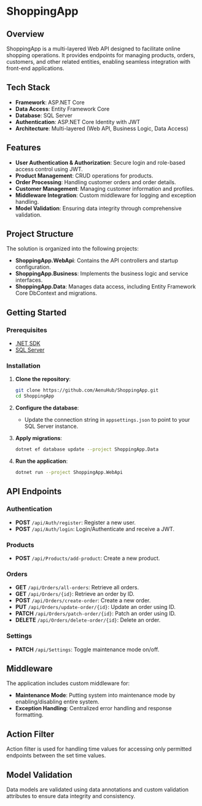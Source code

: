 # ShoppingApp

## Overview

ShoppingApp is a multi-layered Web API designed to facilitate online shopping operations. It provides endpoints for managing products, orders, customers, and other related entities, enabling seamless integration with front-end applications.

## Tech Stack

- **Framework**: ASP.NET Core
- **Data Access**: Entity Framework Core
- **Database**: SQL Server
- **Authentication**: ASP.NET Core Identity with JWT
- **Architecture**: Multi-layered (Web API, Business Logic, Data Access)

## Features

- **User Authentication & Authorization**: Secure login and role-based access control using JWT.
- **Product Management**: CRUD operations for products.
- **Order Processing**: Handling customer orders and order details.
- **Customer Management**: Managing customer information and profiles.
- **Middleware Integration**: Custom middleware for logging and exception handling.
- **Model Validation**: Ensuring data integrity through comprehensive validation.

## Project Structure

The solution is organized into the following projects:

- **ShoppingApp.WebApi**: Contains the API controllers and startup configuration.
- **ShoppingApp.Business**: Implements the business logic and service interfaces.
- **ShoppingApp.Data**: Manages data access, including Entity Framework Core DbContext and migrations.

## Getting Started

### Prerequisites

- [.NET SDK](https://dotnet.microsoft.com/download)
- [SQL Server](https://www.microsoft.com/en-us/sql-server/sql-server-downloads)

### Installation

1. **Clone the repository**:
   ```bash
   git clone https://github.com/AenuHub/ShoppingApp.git
   cd ShoppingApp
   ```

2. **Configure the database**:
   - Update the connection string in `appsettings.json` to point to your SQL Server instance.

3. **Apply migrations**:
   ```bash
   dotnet ef database update --project ShoppingApp.Data
   ```

4. **Run the application**:
   ```bash
   dotnet run --project ShoppingApp.WebApi
   ```

## API Endpoints

### Authentication

- **POST** `/api/Auth/register`: Register a new user.
- **POST** `/api/Auth/login`: Login/Authenticate and receive a JWT.

### Products
- **POST** `/api/Products/add-product`: Create a new product.

### Orders

- **GET** `/api/Orders/all-orders`: Retrieve all orders.
- **GET** `/api/Orders/{id}`: Retrieve an order by ID.
- **POST** `/api/Orders/create-order`: Create a new order.
- **PUT** `/api/Orders/update-order/{id}`: Update an order using ID.
- **PATCH** `/api/Orders/patch-order/{id}`: Patch an order using ID.
- **DELETE** `/api/Orders/delete-order/{id}`: Delete an order.

### Settings
- **PATCH** `/api/Settings`: Toggle maintenance mode on/off.

## Middleware

The application includes custom middleware for:

- **Maintenance Mode**: Putting system into maintenance mode by enabling/disabling entire system.
- **Exception Handling**: Centralized error handling and response formatting.

## Action Filter
Action filter is used for handling time values for accessing only permitted endpoints between the set time values.

## Model Validation

Data models are validated using data annotations and custom validation attributes to ensure data integrity and consistency.

